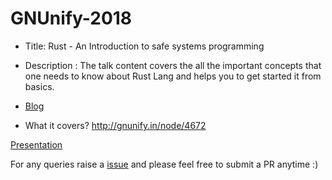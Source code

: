 # GNUnify-2018

* Title: 
Rust - An Introduction to safe systems programming

* Description : 
The talk content covers the all the important concepts that one needs to know about Rust Lang and helps you to get started it from basics.

* [Blog](https://blog.mozillaindia.org/1968)
* What it covers? 
http://gnunify.in/node/4672

[Presentation](https://speakerdeck.com/rowdymehul/rust-techie-talks-at-gnunify-2018)

For any queries raise a [issue](https://github.com/rowdymehul/GNUnify-2018/issues) and please feel free to submit a PR anytime :)
